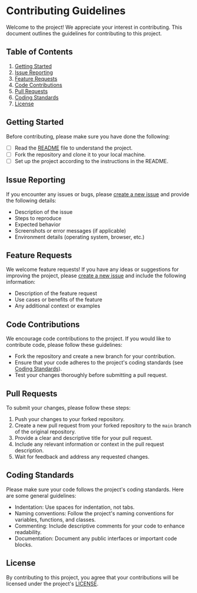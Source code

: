 # Contributing Guidelines

Welcome to the project! We appreciate your interest in contributing. This document outlines the guidelines for contributing to this project.

## Table of Contents

1. [Getting Started](#getting-started)
2. [Issue Reporting](#issue-reporting)
3. [Feature Requests](#feature-requests)
4. [Code Contributions](#code-contributions)
5. [Pull Requests](#pull-requests)
6. [Coding Standards](#coding-standards)
7. [License](#license)

## Getting Started

Before contributing, please make sure you have done the following:

- [ ] Read the [README](README.md) file to understand the project.
- [ ] Fork the repository and clone it to your local machine.
- [ ] Set up the project according to the instructions in the README.

## Issue Reporting

If you encounter any issues or bugs, please [create a new issue](https://github.com/your/repository/issues/new) and provide the following details:

- Description of the issue
- Steps to reproduce
- Expected behavior
- Screenshots or error messages (if applicable)
- Environment details (operating system, browser, etc.)

## Feature Requests

We welcome feature requests! If you have any ideas or suggestions for improving the project, please [create a new issue](https://github.com/your/repository/issues/new) and include the following information:

- Description of the feature request
- Use cases or benefits of the feature
- Any additional context or examples

## Code Contributions

We encourage code contributions to the project. If you would like to contribute code, please follow these guidelines:

- Fork the repository and create a new branch for your contribution.
- Ensure that your code adheres to the project's coding standards (see [Coding Standards](#coding-standards)).
- Test your changes thoroughly before submitting a pull request.

## Pull Requests

To submit your changes, please follow these steps:

1. Push your changes to your forked repository.
2. Create a new pull request from your forked repository to the `main` branch of the original repository.
3. Provide a clear and descriptive title for your pull request.
4. Include any relevant information or context in the pull request description.
5. Wait for feedback and address any requested changes.

## Coding Standards

Please make sure your code follows the project's coding standards. Here are some general guidelines:

- Indentation: Use spaces for indentation, not tabs.
- Naming conventions: Follow the project's naming conventions for variables, functions, and classes.
- Commenting: Include descriptive comments for your code to enhance readability.
- Documentation: Document any public interfaces or important code blocks.

## License

By contributing to this project, you agree that your contributions will be licensed under the project's [LICENSE](LICENSE).

